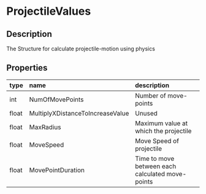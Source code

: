 # ProjectileValues

## Description

The Structure for calculate projectile-motion using physics

## Properties

| type | name | description |
| :--- | :--- | :--- |
| int | NumOfMovePoints | Number of move-points |
| float| MultiplyXDistanceToIncreaseValue | Unused |
| float| MaxRadius | Maximum value at which the projectile |
| float| MoveSpeed | Move Speed of projectile |
| float | MovePointDuration | Time to move between each calculated move-points |